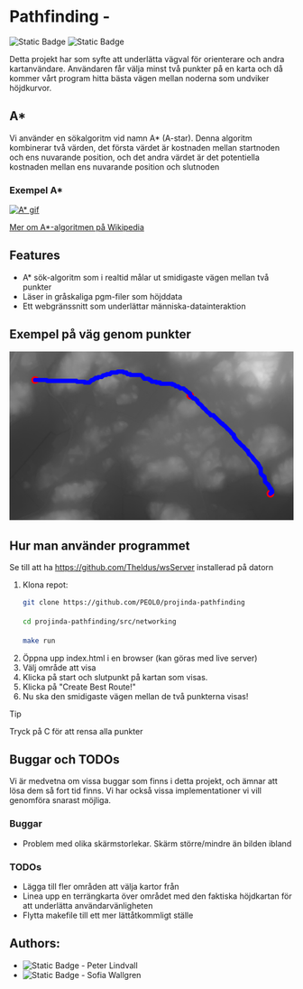 # Pathfinding - 
![Static Badge](https://img.shields.io/badge/PEOL0-orange) ![Static Badge](https://img.shields.io/badge/SofiaThefruit-deeppink)

Detta projekt har som syfte att underlätta vägval för orienterare och andra kartanvändare. Användaren får välja minst två punkter på en karta och då kommer vårt program hitta bästa vägen mellan noderna som undviker höjdkurvor. 


## A*
Vi använder en sökalgoritm vid namn A* (A-star). Denna algoritm kombinerar två värden, det första värdet är kostnaden mellan startnoden och ens nuvarande position, och det andra värdet är det potentiella kostnaden mellan ens nuvarande position och slutnoden

### Exempel A*
[![A* gif](https://sv.wikipedia.org/wiki/A*_S%C3%B6kalgoritm#/media/Fil:Astar_progress_animation.gif)](tps://sv.wikipedia.org/wiki/A*_S%C3%B6kalgoritm#/media/Fil:Astar_progress_animation.gif)

[Mer om A*-algoritmen på Wikipedia](https://sv.wikipedia.org/wiki/A*_S%C3%B6kalgoritm)

## Features
- A* sök-algoritm som i realtid målar ut smidigaste vägen mellan två punkter
- Läser in gråskaliga pgm-filer som höjddata
- Ett webgränssnitt som underlättar människa-datainteraktion

## Exempel på väg genom punkter
![Exempel på väg](assets/image.webp)


## Hur man använder programmet

Se till att ha https://github.com/Theldus/wsServer installerad på datorn

1. Klona repot:
   ```bash
   git clone https://github.com/PEOL0/projinda-pathfinding

   cd projinda-pathfinding/src/networking

   make run

1. Öppna upp index.html i en browser (kan göras med live server)
2. Välj område att visa
3. Klicka på start och slutpunkt på kartan som visas. 
4. Klicka på "Create Best Route!"
5. Nu ska den smidigaste vägen mellan de två punkterna visas!

> [!TIP]  
> Tryck på C för att rensa alla punkter


## Buggar och TODOs
Vi är medvetna om vissa buggar som finns i detta projekt, och ämnar att lösa dem så fort tid finns. Vi har också vissa implementationer vi vill genomföra snarast möjliga. 

### Buggar
- Problem med olika skärmstorlekar. Skärm större/mindre än bilden ibland

### TODOs
- Lägga till fler områden att välja kartor från 
- Linea upp en terrängkarta över området med den faktiska höjdkartan för att underlätta användarvänligheten
- Flytta makefile till ett mer lättåtkommligt ställe


## Authors: 
- ![Static Badge](https://img.shields.io/badge/PEOL0-orange) - Peter Lindvall
- ![Static Badge](https://img.shields.io/badge/SofiaThefruit-deeppink) - Sofia Wallgren